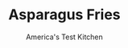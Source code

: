 ---
layout: ../../layouts/MarkdownPostLayout.astro
title: Asparagus Fries
author: America's Test Kitchen
pubDate: 2023-03-15
description: "How do you transform a common spring vegetable into something truly special? Turn it into “fries.”"
image_url: https://res.cloudinary.com/hksqkdlah/image/upload/ar_1:1,c_fill,dpr_2.0,f_auto,fl_lossy.progressive.strip_profile,g_faces:auto,q_auto:low,w_344/SFS_Asparagus_Fries-21_gx5lup
tags: ["Side Dishes","Vegetables","Cookbook Collection"]
calories: 
protein: 
carbohydrates: 
fats: 
fiber: 
ingredients: ["½ cup, sour cream","1 tablespoon, lemon juice","1 tablespoon, Dijon mustard","1½ teaspoons, table salt, divided","¾ teaspoon, pepper, divided","¼ cup plus 3 tablespoons, all-purpose flour","3 , large eggs","4 slices, hearty white sandwich bread, torn into 1-inch pieces","1 pound (½-inch-thick), asparagus, trimmed","1 quart peanut or, vegetable oil"]
serves: 6
time: "40 minutes"
instructions: ["Combine sour cream, lemon juice, mustard, ½ teaspoon salt, and ¼ teaspoon pepper in bowl; set aside sauce.","Place ¼ cup flour in shallow dish. Beat eggs in second shallow dish. Process bread, 1 teaspoon salt, ½ teaspoon pepper, and remaining 3 tablespoons flour in food processor until finely ground, about 1 minute. Transfer bread-crumb mixture to 13 by 9-inch baking dish.","Place asparagus in colander and rinse under cold running water. Shake colander to lightly drain asparagus (asparagus should still be wet). Transfer one-third of asparagus to flour and toss to lightly coat; dip in egg, allowing excess to drip off; then transfer to bread-crumb mixture and press lightly to adhere. Transfer breaded asparagus to baking sheet. Repeat with remaining asparagus in 2 batches.","Line large plate with paper towels. Heat oil in large Dutch oven over medium-high heat to 350 degrees. Carefully add one-third of asparagus to hot oil and cook until golden brown, 1 to 2 minutes. Transfer to prepared plate. Repeat with remaining asparagus in 2 batches. Serve with sauce."]
nutrition: undefined
notes: "Do not use asparagus that is thinner than ½ inch here. The bottom 1½ inches or so of asparagus is woody and needs to be trimmed. To know where to cut the spears, grip one spear about halfway down; with your other hand, hold the stem between your thumb and index finger about 1 inch from the bottom and bend the spear until it snaps. Using this spear as a guide, cut the remaining spears with your knife."
---